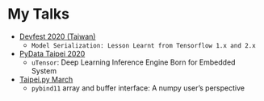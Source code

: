 # My Talks

- [Devfest 2020 (Taiwan)](https://dboyliao.github.io/Devfest2020/index.html)
  - `Model Serialization: Lesson Learnt from Tensorflow 1.x and 2.x`
- [PyData Taipei 2020](https://dboyliao.github.io/PyDataTP_2020/#/)
  - `uTensor`: Deep Learning Inference Engine Born for Embedded System
- [Taipei.py March](https://dboyliao.github.io/TaipeiPy-pybind11-buffer-array/#/)
  - `pybind11` array and buffer interface: A numpy user’s perspective
